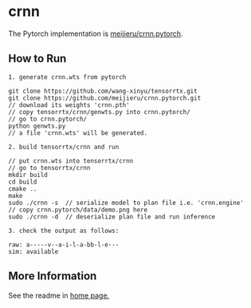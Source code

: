 # crnn

The Pytorch implementation is [meijieru/crnn.pytorch](https://github.com/meijieru/crnn.pytorch).

## How to Run

```
1. generate crnn.wts from pytorch

git clone https://github.com/wang-xinyu/tensorrtx.git
git clone https://github.com/meijieru/crnn.pytorch.git
// download its weights 'crnn.pth'
// copy tensorrtx/crnn/genwts.py into crnn.pytorch/
// go to crnn.pytorch/
python genwts.py
// a file 'crnn.wts' will be generated.

2. build tensorrtx/crnn and run

// put crnn.wts into tensorrtx/crnn
// go to tensorrtx/crnn
mkdir build
cd build
cmake ..
make
sudo ./crnn -s  // serialize model to plan file i.e. 'crnn.engine'
// copy crnn.pytorch/data/demo.png here
sudo ./crnn -d  // deserialize plan file and run inference

3. check the output as follows:

raw: a-----v--a-i-l-a-bb-l-e---
sim: available

```

## More Information

See the readme in [home page.](https://github.com/wang-xinyu/tensorrtx)

